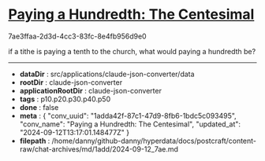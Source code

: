 # [Paying a Hundredth: The Centesimal](https://claude.ai/chat/1adda42f-87c1-47d9-8fb6-1bdc5c093495)

7ae3ffaa-2d3d-4cc3-83fc-8e4fb956d9e0

if a tithe is paying a tenth to the church, what would paying a hundredth be?

---

* **dataDir** : src/applications/claude-json-converter/data
* **rootDir** : claude-json-converter
* **applicationRootDir** : claude-json-converter
* **tags** : p10.p20.p30.p40.p50
* **done** : false
* **meta** : {
  "conv_uuid": "1adda42f-87c1-47d9-8fb6-1bdc5c093495",
  "conv_name": "Paying a Hundredth: The Centesimal",
  "updated_at": "2024-09-12T13:17:01.148477Z"
}
* **filepath** : /home/danny/github-danny/hyperdata/docs/postcraft/content-raw/chat-archives/md/1add/2024-09-12_7ae.md